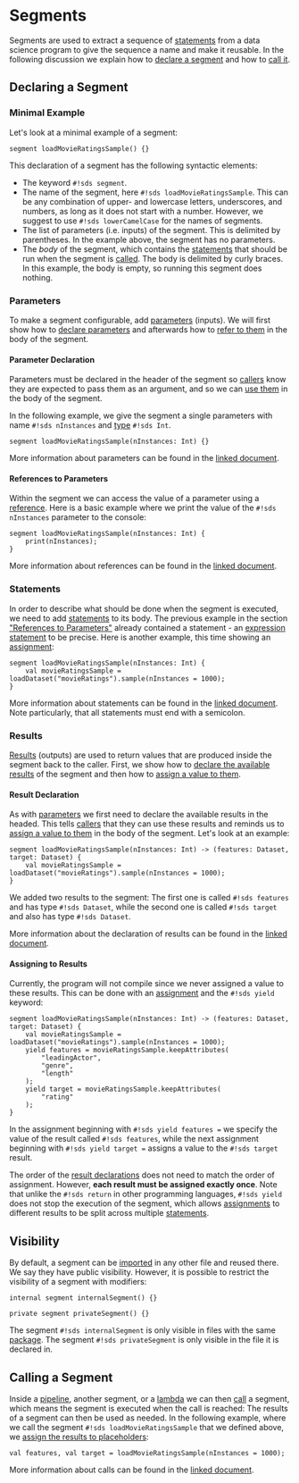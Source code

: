 # Segments

Segments are used to extract a sequence of [statements][statements] from a data science program to give the sequence a name and make it reusable. In the following discussion we explain how to [declare a segment](#declaring-a-segment) and how to [call it](#calling-a-segment).

## Declaring a Segment

### Minimal Example

Let's look at a minimal example of a segment:

```sds
segment loadMovieRatingsSample() {}
```

This declaration of a segment has the following syntactic elements:

- The keyword `#!sds segment`.
- The name of the segment, here `#!sds loadMovieRatingsSample`. This can be any combination of upper- and lowercase letters, underscores, and numbers, as long as it does not start with a number. However, we suggest to use `#!sds lowerCamelCase` for the names of segments.
- The list of parameters (i.e. inputs) of the segment. This is delimited by parentheses. In the example above, the segment has no parameters.
- The _body_ of the segment, which contains the [statements][statements] that should be run when the segment is [called](#calling-a-segment). The body is delimited by curly braces. In this example, the body is empty, so running this segment does nothing.

### Parameters

To make a segment configurable, add [parameters][parameters] (inputs). We will first show how to [declare parameters](#parameter-declaration) and afterwards how to [refer to them](#references-to-parameters) in the body of the segment.

#### Parameter Declaration

Parameters must be declared in the header of the segment so [callers](#calling-a-segment) know they are expected to pass them as an argument, and so we can [use them](#references-to-parameters) in the body of the segment.

In the following example, we give the segment a single parameters with name `#!sds nInstances` and [type][types] `#!sds Int`.

```sds
segment loadMovieRatingsSample(nInstances: Int) {}
```

More information about parameters can be found in the [linked document][parameters].

#### References to Parameters

Within the segment we can access the value of a parameter using a [reference][references]. Here is a basic example where we print the value of the `#!sds nInstances` parameter to the console:

```sds
segment loadMovieRatingsSample(nInstances: Int) {
    print(nInstances);
}
```

More information about references can be found in the [linked document][references].

### Statements

In order to describe what should be done when the segment is executed, we need to add [statements][statements] to its body. The previous example in the section ["References to Parameters"](#references-to-parameters) already contained a statement - an [expression statement][expression-statements] to be precise. Here is another example, this time showing an [assignment][assignments]:

```sds
segment loadMovieRatingsSample(nInstances: Int) {
    val movieRatingsSample = loadDataset("movieRatings").sample(nInstances = 1000);
}
```

More information about statements can be found in the [linked document][statements]. Note particularly, that all statements must end with a semicolon.

### Results

[Results][results] (outputs) are used to return values that are produced inside the segment back to the caller. First, we show how to [declare the available results](#result-declaration) of the segment and then how to [assign a value to them](#assigning-to-results).

#### Result Declaration

As with [parameters](#parameters) we first need to declare the available results in the headed. This tells [callers](#calling-a-segment) that they can use these results and reminds us to [assign a value to them](#assigning-to-results) in the body of the segment. Let's look at an example:

```sds
segment loadMovieRatingsSample(nInstances: Int) -> (features: Dataset, target: Dataset) {
    val movieRatingsSample = loadDataset("movieRatings").sample(nInstances = 1000);
}
```

We added two results to the segment: The first one is called `#!sds features` and has type `#!sds Dataset`, while the second one is called `#!sds target` and also has type `#!sds Dataset`.

More information about the declaration of results can be found in the [linked document][results].

#### Assigning to Results

Currently, the program will not compile since we never assigned a value to these results. This can be done with an [assignment][assignments] and the `#!sds yield` keyword:

```sds
segment loadMovieRatingsSample(nInstances: Int) -> (features: Dataset, target: Dataset) {
    val movieRatingsSample = loadDataset("movieRatings").sample(nInstances = 1000);
    yield features = movieRatingsSample.keepAttributes(
        "leadingActor",
        "genre",
        "length"
    );
    yield target = movieRatingsSample.keepAttributes(
        "rating"
    );
}
```

In the assignment beginning with `#!sds yield features =` we specify the value of the result called `#!sds features`, while the next assignment beginning with `#!sds yield target =` assigns a value to the `#!sds target` result.

The order of the [result declarations](#result-declaration) does not need to match the order of assignment. However, **each result must be assigned exactly once**. Note that unlike the `#!sds return` in other programming languages, `#!sds yield` does not stop the execution of the segment, which allows [assignments][assignments] to different results to be split across multiple [statements][statements].

## Visibility

By default, a segment can be [imported][imports] in any other file and reused there. We say they have public visibility. However, it is possible to restrict the visibility of a segment with modifiers:

```sds
internal segment internalSegment() {}

private segment privateSegment() {}
```

The segment `#!sds internalSegment` is only visible in files with the same [package][packages]. The segment `#!sds privateSegment` is only visible in the file it is declared in.

## Calling a Segment

Inside a [pipeline][pipelines], another segment, or a [lambda][lambdas] we can then [call][calls] a segment, which means the segment is executed when the call is reached: The results of a segment can then be used as needed. In the following example, where we call the segment `#!sds loadMovieRatingsSample` that we defined above, we [assign the results to placeholders][assignments-to-placeholders]:

```sds
val features, val target = loadMovieRatingsSample(nInstances = 1000);
```

More information about calls can be found in the [linked document][calls].

[imports]: ../common/imports.md
[parameters]: ../common/parameters.md
[results]: ../common/results.md
[types]: ../common/types.md
[packages]: ../common/packages.md
[statements]: statements.md
[assignments]: statements.md#assignments
[assignments-to-placeholders]: statements.md#declaring-placeholders
[expression-statements]: statements.md#expression-statements
[calls]: expressions.md#calls
[lambdas]: expressions.md#lambdas
[references]: expressions.md#references
[pipelines]: pipelines.md

